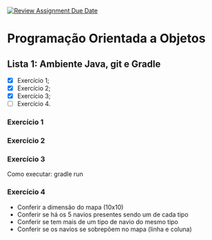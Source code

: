 [![Review Assignment Due Date](https://classroom.github.com/assets/deadline-readme-button-22041afd0340ce965d47ae6ef1cefeee28c7c493a6346c4f15d667ab976d596c.svg)](https://classroom.github.com/a/lksu5BDD)


# Programação Orientada a Objetos

## Lista 1: Ambiente Java, git e Gradle

- [x] Exercício 1;
- [X] Exercício 2;
- [X] Exercício 3;
- [ ] Exercício 4.

### Exercício 1

### Exercício 2

### Exercício 3
Como executar: gradle run
### Exercício 4

- Conferir a dimensão do mapa (10x10)
- Conferir se há os 5 navios presentes sendo um de cada tipo
- Conferir se tem mais de um tipo de navio do mesmo tipo
- Conferir se os navios se sobrepõem no mapa (linha e coluna)